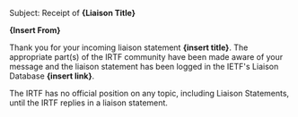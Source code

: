 Subject:  Receipt of **{Liaison Title}**

**{Insert From}**

Thank you for your incoming liaison statement **{insert title}**.  The appropriate part(s) of the IRTF community have been made aware of your message and the liaison statement has been logged in the IETF's Liaison Database **{insert link}**.

The IRTF has no official position on any topic, including Liaison Statements, until the IRTF replies in a liaison statement.
